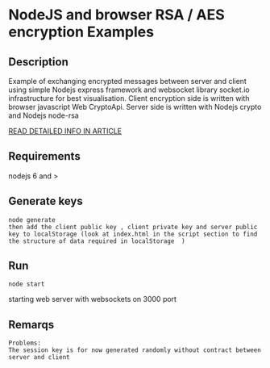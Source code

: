 NodeJS and browser RSA / AES encryption Examples
================================================

Description
------------
Example of exchanging encrypted  messages between server and client using simple
Nodejs express framework and websocket library socket.io infrastructure for best visualisation.
Client encryption side is written with browser javascript Web CryptoApi.
Server side is written with Nodejs crypto and Nodejs node-rsa

[READ DETAILED INFO IN ARTICLE](https://medium.com/@weblab_tech/encrypted-client-server-communication-protection-of-privacy-and-integrity-with-aes-and-rsa-in-c7b180fe614e#.6pvs68jnn)

Requirements
------------
nodejs 6 and >

Generate keys
---------------
~~~~~~~~~~~~~~~~~~
node generate
then add the client public key , client private key and server public key to localStorage (look at index.html in the script section to find the structure of data required in localStorage  )
~~~~~~~~~~~~~~~~~~
Run
---
~~~~~~~~~~~~~~~~~~
node start
~~~~~~~~~~~~~~~~~~
starting web server with websockets on 3000 port


Remarqs
---
~~~~~~~~~~~~~~~~~~
Problems:
The session key is for now generated randomly without contract between server and client 

